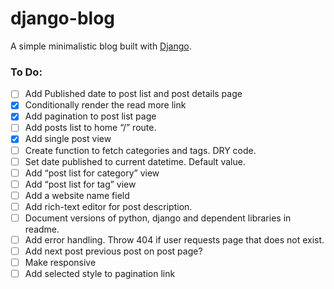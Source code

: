 # django-blog
A simple minimalistic blog built with [Django](https://www.djangoproject.com/).

### To Do:

- [ ] Add Published date to post list and post details page
- [x] Conditionally render the read more link
- [x] Add pagination to post list page
- [ ] Add posts list to home “/” route.
- [x] Add single post view
- [ ] Create function to fetch categories and tags. DRY code.
- [ ] Set date published to current datetime. Default value.
- [ ] Add “post list for category” view
- [ ] Add “post list for tag” view
- [ ] Add a website name field
- [ ] Add rich-text editor for post description.
- [ ] Document versions of python, django and dependent libraries in readme.
- [ ] Add error handling. Throw 404 if user requests page that does not exist.
- [ ] Add next post previous post on post page?
- [ ] Make responsive
- [ ] Add selected style to pagination link 